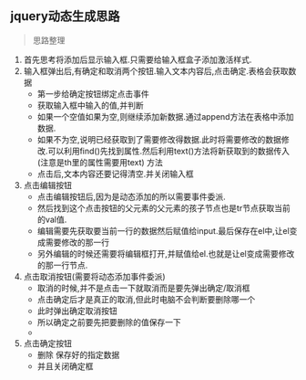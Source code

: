 ## jquery动态生成思路
>思路整理
1. 首先思考将添加后显示输入框.只需要给输入框盒子添加激活样式.
2. 输入框弹出后,有确定和取消两个按钮.输入文本内容后,点击确定.表格会获取数据
    - 第一步给确定按钮绑定点击事件
    - 获取输入框中输入的值,并判断
    - 如果一个空值如果为空,则继续添加新数据.通过append方法在表格中添加数据.
    - 如果不为空,说明已经获取到了需要修改得数据.此时将需要修改的数据修改.可以利用find()先找到属性.然后利用text()方法将新获取到的数据传入 (注意是th里的属性需要用text) 方法
    - 点击后,文本内容还要记得清空.并关闭输入框
3. 点击编辑按钮
    - 点击编辑按钮后,因为是动态添加的所以需要事件委派.
    - 然后找到这个点击按钮的父元素的父元素的孩子节点也是tr节点获取当前的val值.
    - 编辑需要先获取要当前一行的数据然后赋值给input.最后保存在el中,让el变成需要修改的那一行
    - 另外编辑的时候还需要将编辑框打开,并赋值给el.也就是让el变成需要修改的那一行节点.
4. 点击取消按钮(需要将动态添加事件委派)
    - 取消的时候,并不是点击一下就取消而是要先弹出确定/取消框 
    - 点击确定后才是真正的取消,但此时电脑不会判断要删除哪一个
    - 此时弹出确定取消按钮
    - 所以确定之前要先把要删除的值保存一下
    - 
5. 点击确定按钮
    - 删除 保存好的指定数据
    - 并且关闭确定框
